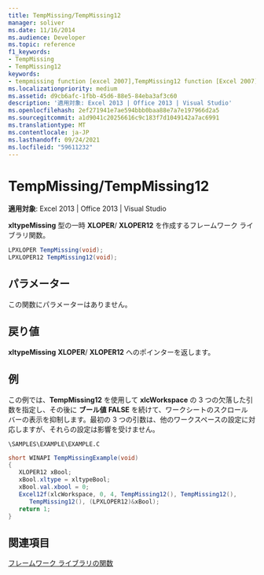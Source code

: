 ```yaml
---
title: TempMissing/TempMissing12
manager: soliver
ms.date: 11/16/2014
ms.audience: Developer
ms.topic: reference
f1_keywords:
- TempMissing
- TempMissing12
keywords:
- tempmissing function [excel 2007],TempMissing12 function [Excel 2007]
ms.localizationpriority: medium
ms.assetid: d9cb6afc-1fbb-45d6-88e5-84eba3af3c60
description: '適用対象: Excel 2013 | Office 2013 | Visual Studio'
ms.openlocfilehash: 2ef271941e7ae594bbb0baa88e7a7e197966d2a5
ms.sourcegitcommit: a1d9041c20256616c9c183f7d1049142a7ac6991
ms.translationtype: MT
ms.contentlocale: ja-JP
ms.lasthandoff: 09/24/2021
ms.locfileid: "59611232"
---
```

# <a name="tempmissingtempmissing12"></a>TempMissing/TempMissing12

 **適用対象**: Excel 2013 | Office 2013 | Visual Studio 
  
**xltypeMissing** 型の一時 **XLOPER**/ **XLOPER12** を作成するフレームワーク ライブラリ関数。
  
```cs
LPXLOPER TempMissing(void);
LPXLOPER12 TempMissing12(void);
```

## <a name="parameters"></a>パラメーター

この関数にパラメーターはありません。
  
## <a name="return-value"></a>戻り値

**xltypeMissing** **XLOPER**/ **XLOPER12** へのポインターを返します。
  
## <a name="example"></a>例

この例では、**TempMissing12** を使用して **xlcWorkspace** の 3 つの欠落した引数を指定し、その後に **ブール値** **FALSE** を続けて、ワークシートのスクロール バーの表示を抑制します。最初の 3 つの引数は、他のワークスペースの設定に対応しますが、それらの設定は影響を受けません。 
  
 `\SAMPLES\EXAMPLE\EXAMPLE.C`
  
```cs
short WINAPI TempMissingExample(void)
{
   XLOPER12 xBool;
   xBool.xltype = xltypeBool;
   xBool.val.xbool = 0;
   Excel12f(xlcWorkspace, 0, 4, TempMissing12(), TempMissing12(),
      TempMissing12(), (LPXLOPER12)&xBool);
   return 1;
}
```

## <a name="see-also"></a>関連項目



[フレームワーク ライブラリの関数](functions-in-the-framework-library.md)

